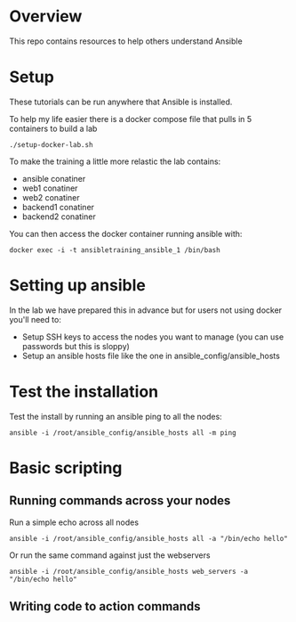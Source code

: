 # Overview

This repo contains resources to help others understand Ansible

# Setup

These tutorials can be run anywhere that Ansible is installed.

To help my life easier there is a docker compose file that pulls in 5 containers to build a lab

```
./setup-docker-lab.sh
```

To make the training a little more relastic the lab contains:

- ansible conatiner
- web1 conatiner
- web2 conatiner
- backend1 conatiner
- backend2 conatiner

You can then access the docker container running ansible with:

```
docker exec -i -t ansibletraining_ansible_1 /bin/bash
```

# Setting up ansible

In the lab we have prepared this in advance but for users not using docker you'll need to:

- Setup SSH keys to access the nodes you want to manage (you can use passwords but this is sloppy)
- Setup an ansible hosts file like the one in ansible_config/ansible_hosts

# Test the installation

Test the install by running an ansible ping to all the nodes:

```
ansible -i /root/ansible_config/ansible_hosts all -m ping
```

# Basic scripting

## Running commands across your nodes

Run a simple echo across all nodes
```
ansible -i /root/ansible_config/ansible_hosts all -a "/bin/echo hello"
```

Or run the same command against just the webservers
```
ansible -i /root/ansible_config/ansible_hosts web_servers -a "/bin/echo hello"
```

## Writing code to action commands

